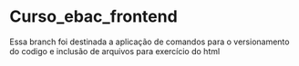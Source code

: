 # Curso_ebac_frontend
Essa branch foi destinada a aplicação de comandos para o versionamento do codigo e inclusão de arquivos para exercício do html
